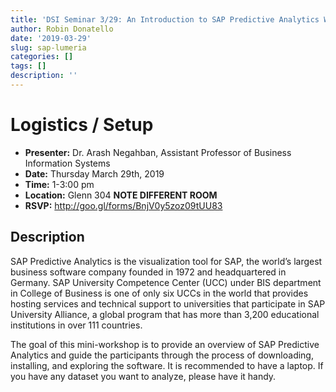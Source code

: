 ```yaml
---
title: 'DSI Seminar 3/29: An Introduction to SAP Predictive Analytics Workshop'
author: Robin Donatello
date: '2019-03-29'
slug: sap-lumeria
categories: []
tags: []
description: ''
---
```



# Logistics / Setup

* **Presenter:** Dr. Arash Negahban, Assistant Professor of Business Information Systems
* **Date:** Thursday March 29th, 2019
* **Time:** 1-3:00 pm
* **Location:** Glenn 304 **NOTE DIFFERENT ROOM**
* **RSVP:** http://goo.gl/forms/BnjV0y5zoz09tUU83


## Description

SAP Predictive Analytics is the visualization tool for SAP, the world’s largest business software company founded in 1972 and headquartered in Germany. SAP University Competence Center (UCC) under BIS department in College of Business is one of only six UCCs in the world that provides hosting services and technical support to universities that participate in SAP University Alliance, a global program that has more than 3,200 educational institutions in over 111 countries.

The goal of this mini-workshop is to provide an overview of SAP Predictive Analytics and guide the participants through the process of downloading, installing, and exploring the software. It is recommended to have a laptop. If you have any dataset you want to analyze, please have it handy.
